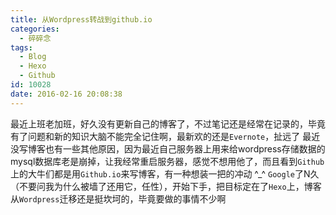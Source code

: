 ```yaml
---
title: 从Wordpress转战到github.io
categories:
  - 碎碎念
tags:
  - Blog
  - Hexo
  - Github
id: 10028
date: 2016-02-16 20:08:38
---
```

最近上班老加班，好久没有更新自己的博客了，不过笔记还是经常在记录的，毕竟有了问题和新的知识大脑不能完全记住啊，最新欢的还是`Evernote`，扯远了
最近没写博客也有一些其他原因，因为最近自己服务器上用来给wordpress存储数据的mysql数据库老是崩掉，让我经常重启服务器，感觉不想用他了，而且看到`Github`上的大牛们都是用`Github.io`来写博客，有一种想装一把的冲动 ^_^
`Google`了N久（不要问我为什么被墙了还用它，任性），开始下手，把目标定在了`Hexo`上，博客从`Wordpress`迁移还是挺坎坷的，毕竟要做的事情不少啊

